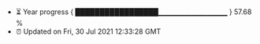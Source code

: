 - ⏳ Year progress { █████████████████▁▁▁▁▁▁▁▁▁▁▁▁▁ } 57.68 %
- ⏰ Updated on Fri, 30 Jul 2021 12:33:28 GMT

